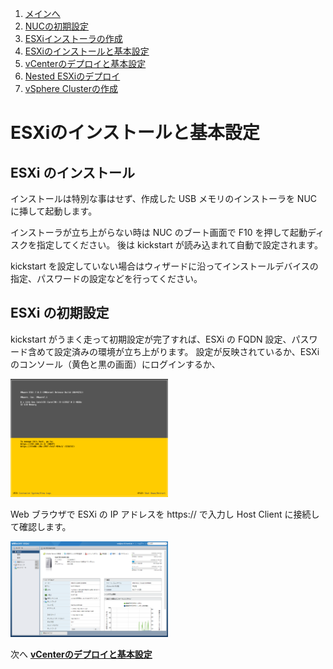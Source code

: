 1. [メインへ](./README.md)
2. [NUCの初期設定](./01_nuc_setup.md)
3. [ESXiインストーラの作成](./02_esxi_custom_installer.md)
4. [ESXiのインストールと基本設定](./03_esxi_setup.md)
5. [vCenterのデプロイと基本設定](./04_vcenter_setup.md)
6. [Nested ESXiのデプロイ](./05_nested_esxi.md)
7. [vSphere Clusterの作成](./06_vsphere_cluster.md)

# ESXiのインストールと基本設定



## ESXi のインストール
インストールは特別な事はせず、作成した USB メモリのインストーラを NUC に挿して起動します。

インストーラが立ち上がらない時は NUC のブート画面で F10 を押して起動ディスクを指定してください。
後は kickstart が読み込まれて自動で設定されます。

kickstart を設定していない場合はウィザードに沿ってインストールデバイスの指定、パスワードの設定などを行ってください。

## ESXi の初期設定
kickstart がうまく走って初期設定が完了すれば、ESXi の FQDN 設定、パスワード含めて設定済みの環境が立ち上がります。
設定が反映されているか、ESXi のコンソール（黄色と黒の画面）にログインするか、

<img src="./images/11_ESXi_console.png" width="50%">

Web ブラウザで ESXi の IP アドレスを https://<ip address> で入力し Host Client に接続して確認します。

<img src="./images/12_ESXi_Host_Client.png" width="50%">


次へ **[vCenterのデプロイと基本設定](./04_vcenter_setup.md)**